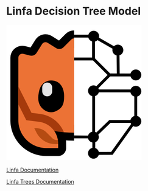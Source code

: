 # Linfa Decision Tree Model

<img src = "mascot.svg" alt="My Happy SVG"/>

[Linfa Documentation](https://github.com/rust-ml/linfa)

[Linfa Trees Documentation](https://docs.rs/linfa-trees/latest/linfa_trees/)